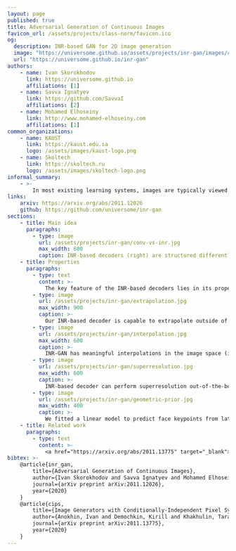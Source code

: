 ```yaml
---
layout: page
published: true
title: Adversarial Generation of Continuous Images
favicon_url: /assets/projects/class-norm/favicon.ico
og:
  description: INR-based GAN for 2D image generation
  image: "https://universome.github.io/assets/projects/inr-gan/images/conv-vs-inr.jpg"
  url: "https://universome.github.io/inr-gan"
authors:
    - name: Ivan Skorokhodov
      link: https://universome.github.io
      affiliations: [1]
    - name: Savva Ignatyev
      link: https://github.com/SavvaI
      affiliations: [2]
    - name: Mohamed Elhoseiny
      link: http://www.mohamed-elhoseiny.com
      affiliations: [1]
common_organizations:
    - name: KAUST
      link: https://kaust.edu.sa
      logo: /assets/images/kaust-logo.png
    - name: Skoltech
      link: https://skoltech.ru
      logo: /assets/images/skoltech-logo.png
informal_summary:
    - >-
        In most existing learning systems, images are typically viewed as 2D pixel arrays. However, in another paradigm gaining popularity, a 2D image is represented as an implicit neural representation (INR) — an MLP that predicts an RGB pixel value given its \((x,y)\) coordinate. In this paper, we propose two novel architectural techniques for building INR-based image decoders: factorized multiplicative modulation and multi-scale INRs, and use them to build a state-of-the-art continuous image GAN. Previous attempts to adapt INRs for image generation were limited to MNIST-like datasets and do not scale to complex real-world data. Our proposed INR-GAN architecture improves the performance of continuous image generators by several times, greatly reducing the gap between continuous image GANs and pixel-based ones. Apart from that, we explore several exciting properties of the INR-based decoders, like out-of-the-box superresolution, meaningful image-space interpolation, accelerated inference of low-resolution images, an ability to extrapolate outside of image boundaries, and strong geometric prior.
links:
    arxiv: https://arxiv.org/abs/2011.12026
    github: https://github.com/universome/inr-gan
sections:
    - title: Main idea
      paragraphs:
        - type: image
          url: /assets/projects/inr-gan/conv-vs-inr.jpg
          max_width: 600
          caption: INR-based decoders (right) are structured differently from the convolutional ones (left). They are composed of a hypernetwork (a neural network which generates parameters for another neural network) and an MLP which produces an RGB value from the pixel coordinate. In our work, we introduced two techniques to make this parametrization much more efficient.
    - title: Properties
      paragraphs:
        - type: text
          content: >-
            The key feature of the INR-based decoders lies in its properties. In our paper, we explore several of them: image extrapolation, superresolution, meaningful interpolation, strong geometric prior and others.
        - type: image
          url: /assets/projects/inr-gan/extrapolation.jpg
          max_width: 900
          caption: >-
            Our INR-based decoder is capable to extrapolate outside of image boundaries without being trained to do so. Originally we thought that we were the first to show this, after the submission we found that in the <a href="https://hubert0527.github.io/COCO-GAN">COCO-GAN</a> paper authors demonstrated the same property.
        - type: image
          url: /assets/projects/inr-gan/interpolation.jpg
          max_width: 600
          caption: >-
            INR-GAN has meaningful interpolations in the image space (i.e. in the parameter space of the INRs)
        - type: image
          url: /assets/projects/inr-gan/superresolution.jpg
          max_width: 600
          caption: >-
            INR-based decoder can perform superresolution out-of-the-box by evaluating on a denser coordinate grid.
        - type: image
          url: /assets/projects/inr-gan/geometric-prior.jpg
          max_width: 400
          caption: >-
            We fitted a linear model to predict face keypoints from latent codes and observed that for INR-GAN, achieves much better performance than for StyleGAN2. This shows that the keypoints (and hence other geometric information) is encoded in a less entangled form in INR-GAN.
    - title: Related work
      paragraphs:
        - type: text
          content: >-
            <a href="https://arxiv.org/abs/2011.13775" target="_blank">CIPS</a> is a contemporary work which also builds a large-scale INR-based GAN for image generation.
bibtex: >-
    @article{inr_gan,
        title={Adversarial Generation of Continuous Images},
        author={Ivan Skorokhodov and Savva Ignatyev and Mohamed Elhoseiny},
        journal={arXiv preprint arXiv:2011.12026},
        year={2020}
    }
    @article{cips,
        title={Image Generators with Conditionally-Independent Pixel Synthesis},
        author={Anokhin, Ivan and Demochkin, Kirill and Khakhulin, Taras and Sterkin, Gleb and Lempitsky, Victor and Korzhenkov, Denis},
        journal={arXiv preprint arXiv:2011.13775},
        year={2020}
    }
---
```


